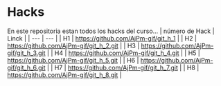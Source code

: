 # Hacks
En este repositoria estan todos los hacks del curso...
| número de Hack | Linck |
| --- | --- |
| H1 | https://github.com/AjPm-gif/git_h_1 |
| H2 | https://github.com/AjPm-gif/git_h_2.git |
| H3 | https://github.com/AjPm-gif/git_h_3.git |
| H4 | https://github.com/AjPm-gif/git_h_4.git |
| H5 | https://github.com/AjPm-gif/git_h_5.git |
| H6 | https://github.com/AjPm-gif/git_h_6.git |
| H7 | https://github.com/AjPm-gif/git_h_7.git |
| H8 | https://github.com/AjPm-gif/git_h_8.git |
